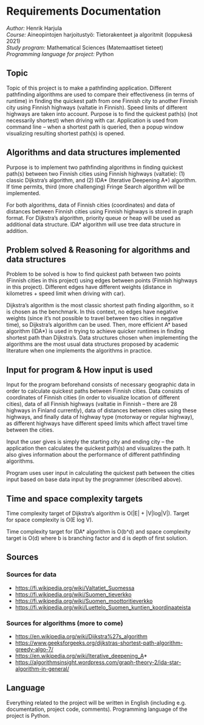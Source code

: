 # Requirements Documentation
*Author:* Henrik Harjula  
*Course:* Aineopintojen harjoitustyö: Tietorakenteet ja algoritmit (loppukesä 2021)  
*Study program:* Mathematical Sciences (Matemaattiset tieteet)  
*Programming language for project:* Python  

## Topic
Topic of this project is to make a pathfinding application. Different pathfinding algorithms are used to compare their effectiveness (in terms of runtime) in finding the quickest path from one Finnish city to another Finnish city using Finnish highways (valtatie in Finnish). Speed limits of different highways are taken into account. Purpose is to find the quickest path(s) (not necessarily shortest) when driving with car. Application is used from command line – when a shortest path is queried, then a popup window visualizing resulting shortest path(s) is opened.

## Algorithms and data structures implemented
Purpose is to implement two pathfinding algorithms in finding quickest path(s) between two Finnish cities using Finnish highways (valtatie): (1) classic Dijkstra’s algorithm, and (2) IDA* (Iterative Deepening A*) algorithm. If time permits, third (more challenging) Fringe Search algorithm will be implemented.
  
For both algorithms, data of Finnish cities (coordinates) and data of distances between Finnish cities using Finnish highways is stored in graph format. For Dijkstra’s algorithm, priority queue or heap will be used as additional data structure. IDA* algorithm will use tree data structure in addition.

## Problem solved & Reasoning for algorithms and data structures
Problem to be solved is how to find quickest path between two points (Finnish cities in this project) using edges between points (Finnish highways in this project). Different edges have different weights (distance in kilometres + speed limit when driving with car).
  
Dijkstra’s algorithm is the most classic shortest path finding algorithm, so it is chosen as the benchmark. In this context, no edges have negative weights (since it’s not possible to travel between two cities in negative time), so Dijkstra’s algorithm can be used. Then, more efficient A* based algorithm (IDA*) is used in trying to achieve quicker runtimes in finding shortest path than Dijkstra’s. Data structures chosen when implementing the algorithms are the most usual data structures proposed by academic literature when one implements the algorithms in practice.

## Input for program & How input is used
Input for the program beforehand consists of necessary geographic data in order to calculate quickest paths between Finnish cities. Data consists of coordinates of Finnish cities (in order to visualize location of different cities), data of all Finnish highways (valtatie in Finnish – there are 28 highways in Finland currently), data of distances between cities using these highways, and finally data of highway type (motorway or regular highway), as different highways have different speed limits which affect travel time between the cities.
  
Input the user gives is simply the starting city and ending city – the application then calculates the quickest path(s) and visualizes the path. It also gives information about the performance of different pathfinding algorithms.
  
Program uses user input in calculating the quickest path between the cities input based on base data input by the programmer (described above).

## Time and space complexity targets
Time complexity target of Dijkstra’s algorithm is O(|E| + |V|log|V|). Target for space complexity is O(E log V).
  
Time complexity target for IDA* algorithm is O(b^d) and space complexity target is O(d) where b is branching factor and d is depth of first solution.

## Sources
### Sources for data
- https://fi.wikipedia.org/wiki/Valtatiet_Suomessa
- https://fi.wikipedia.org/wiki/Suomen_tieverkko
- https://fi.wikipedia.org/wiki/Suomen_moottoritieverkko
- https://fi.wikipedia.org/wiki/Luettelo_Suomen_kuntien_koordinaateista
### Sources for algorithms (more to come)
- https://en.wikipedia.org/wiki/Dijkstra%27s_algorithm
- https://www.geeksforgeeks.org/dijkstras-shortest-path-algorithm-greedy-algo-7/
- https://en.wikipedia.org/wiki/Iterative_deepening_A*
- https://algorithmsinsight.wordpress.com/graph-theory-2/ida-star-algorithm-in-general/

## Language

Everything related to the project will be written in English (including e.g. documentation, project code, comments). Programming language of the project is Python.
